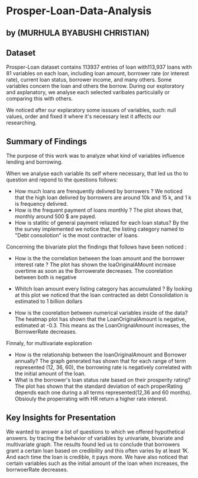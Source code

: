 # Prosper-Loan-Data-Analysis
## by (MURHULA BYABUSHI CHRISTIAN)

## Dataset

 Prosper-Loan dataset contains 113937 entries of loan with113,937 loans with 81 variables on each loan, including loan amount, borrower rate (or interest rate), current loan status, borrower income, and many others. 
 Some variables concern the loan and others the borrow.
During our exploratory and axplanatory, we analyse each selected varibales particulally or comparing this with others.

We noticed after our explaratory some isssues of variables, such: null values, order and fixed it where it's necessary lest it affects our researching. 

## Summary of Findings
The purpose of this work was to analyze what kind of variables influence lending and borrowing.  

When we analyse each variable its self where necessary, that led us tho to question and repond to the questions follows:
-  How much loans are frenquently delivred by borrowers ?
We noticed that the high loan delivred by borrowers are around 10k and 15 k, and 1 k is frequency delivred. 
- How is the frequent payment of loans monthly ? 
The plot shows that, monthly around 500 $ are payed.
- How is statitic of general payment reliazed for each loan status?
By the the survey implemented we notice that, the listing category named to "Debt consolotion" is the most contracter of loans. 

Concerning the bivariate plot the findings that follows have been noticed : 
- How is the the correlation between the loan amount and the borrower interest rate ? 
The plot has shown the loaOriginalAMount increase overtime as soon as  the Borrowerate decreases. The coorelation between both is negative
- Whitch loan amount every listing category has accumulated ?
By looking at this plot we noticed that the loan contracted as debt Consolidation is estimated to 1 billion dollars 

- How is the coorelation between numerical variables inside of the data? 
The heatmap plot has shown that the LoanOriginalAmount is negative, estimated at -0.3. This means as the LoanOrignalAmount increases, the BorrowerRate decreases. 

Finnaly, for multivariate exploration 
- How is the relationship between the loanOriginalAmount and Borrower annually?
The graph generated has shown that for each range of term represented (12, 36, 60), the borrowing rate is negatively correlated with the initial amount of the loan. 
- What is the borrower's loan status rate based on their prosperity rating? 
The plot has shown that the standard deviation of each properRating depends each one during a all terms represented(12,36 and 60 months). Obsiouly the properrating with HR return a higher rate interest.

## Key Insights for Presentation
We wanted to answer a list of questions to which we offered hypothetical answers. by tracing the behavior of variables by univariate, bivariate and multivariate graph.
The results found led us to conclude that borrowers grant a certain loan based on credibility and this often varies by at least 1K. And each time the loan is credible, it pays more.
We have also noticed that certain variables such as the initial amount of the loan when increases, the borrwoerRate decreases.

